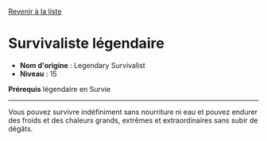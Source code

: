 [Revenir à la liste](list.md)

# Survivaliste légendaire

 * **Nom d'origine** : Legendary Survivalist
 * **Niveau** : 15


<p><strong>Prérequis</strong> légendaire en Survie</p>
<hr>
<p>Vous pouvez survivre indéfiniment sans nourriture ni eau et pouvez endurer des froids et des chaleurs grands, extrêmes et extraordinaires sans subir de dégâts.</p>